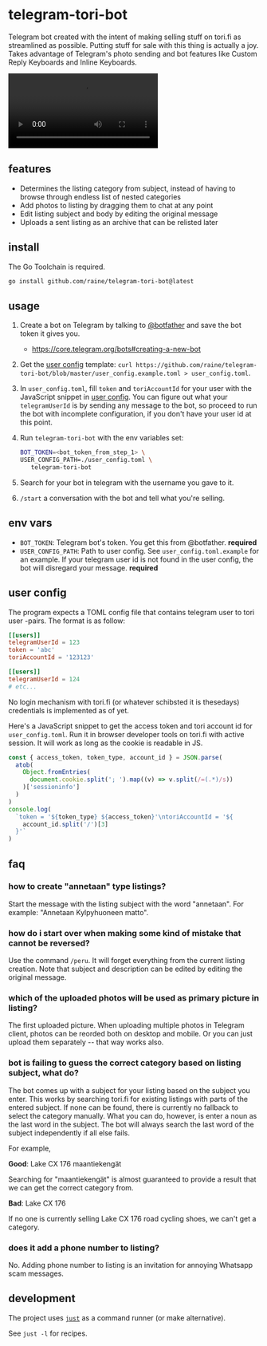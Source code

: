 # telegram-tori-bot

Telegram bot created with the intent of making selling stuff on tori.fi as
streamlined as possible. Putting stuff for sale with this thing is actually a
joy. Takes advantage of Telegram's photo sending and bot features like Custom
Reply Keyboards and Inline Keyboards.

<video src="https://user-images.githubusercontent.com/11027/161634069-6462e726-bfe6-4340-8bec-1ae41a21ae6c.mp4"></video>

## features

- Determines the listing category from subject, instead of having to browse
  through endless list of nested categories
- Add photos to listing by dragging them to chat at any point
- Edit listing subject and body by editing the original message
- Uploads a sent listing as an archive that can be relisted later

## install

The Go Toolchain is required.

```sh
go install github.com/raine/telegram-tori-bot@latest
```

## usage

1. Create a bot on Telegram by talking to [@botfather](https://t.me/botfather)
   and save the bot token it gives you.
   - https://core.telegram.org/bots#creating-a-new-bot
2. Get the [user config](#user-config) template:
   `curl https://github.com/raine/telegram-tori-bot/blob/master/user_config.example.toml > user_config.toml`.
3. In `user_config.toml`, fill `token` and `toriAccountId` for your user with
   the JavaScript snippet in [user config](#user-config). You can figure out
   what your `telegramUserId` is by sending any message to the bot, so proceed
   to run the bot with incomplete configuration, if you don't have your user id
   at this point.
4. Run `telegram-tori-bot` with the env variables set:

   ```sh
   BOT_TOKEN=<bot_token_from_step_1> \
   USER_CONFIG_PATH=./user_config.toml \
      telegram-tori-bot
   ```

5. Search for your bot in telegram with the username you gave to it.
6. `/start` a conversation with the bot and tell what you're selling.

## env vars

- `BOT_TOKEN`: Telegram bot's token. You get this from @botfather. **required**
- `USER_CONFIG_PATH`: Path to user config. See `user_config.toml.example` for an
  example. If your telegram user id is not found in the user config, the bot
  will disregard your message. **required**

## user config

The program expects a TOML config file that contains telegram user to tori user
-pairs. The format is as follow:

```toml
[[users]]
telegramUserId = 123
token = 'abc'
toriAccountId = '123123'

[[users]]
telegramUserId = 124
# etc...
```

No login mechanism with tori.fi (or whatever schibsted it is thesedays)
credentials is implemented as of yet.

Here's a JavaScript snippet to get the access token and tori account id for
`user_config.toml`. Run it in browser developer tools on tori.fi with active
session. It will work as long as the cookie is readable in JS.

```js
const { access_token, token_type, account_id } = JSON.parse(
  atob(
    Object.fromEntries(
      document.cookie.split('; ').map((v) => v.split(/=(.*)/s))
    )['sessioninfo']
  )
)
console.log(
  `token = '${token_type} ${access_token}'\ntoriAccountId = '${
    account_id.split('/')[3]
  }'`
)
```

## faq

### how to create "annetaan" type listings?

Start the message with the listing subject with the word "annetaan". For
example: "Annetaan Kylpyhuoneen matto".

### how do i start over when making some kind of mistake that cannot be reversed?

Use the command `/peru`. It will forget everything from the current listing
creation. Note that subject and description can be edited by editing the
original message.

### which of the uploaded photos will be used as primary picture in listing?

The first uploaded picture. When uploading multiple photos in Telegram client,
photos can be reorded both on desktop and mobile. Or you can just upload them
separately -- that way works also.

### bot is failing to guess the correct category based on listing subject, what do?

The bot comes up with a subject for your listing based on the subject you enter.
This works by searching tori.fi for existing listings with parts of the entered
subject. If none can be found, there is currently no fallback to select the
category manually. What you can do, however, is enter a noun as the last word in
the subject. The bot will always search the last word of the subject
independently if all else fails.

For example,

**Good**: Lake CX 176 maantiekengät

Searching for "maantiekengät" is almost guaranteed to provide a result that we
can get the correct category from.

**Bad**: Lake CX 176

If no one is currently selling Lake CX 176 road cycling shoes, we can't get a
category.

### does it add a phone number to listing?

No. Adding phone number to listing is an invitation for annoying Whatsapp scam
messages.

## development

The project uses [`just`](https://github.com/casey/just) as a command runner (or
make alternative).

See `just -l` for recipes.
